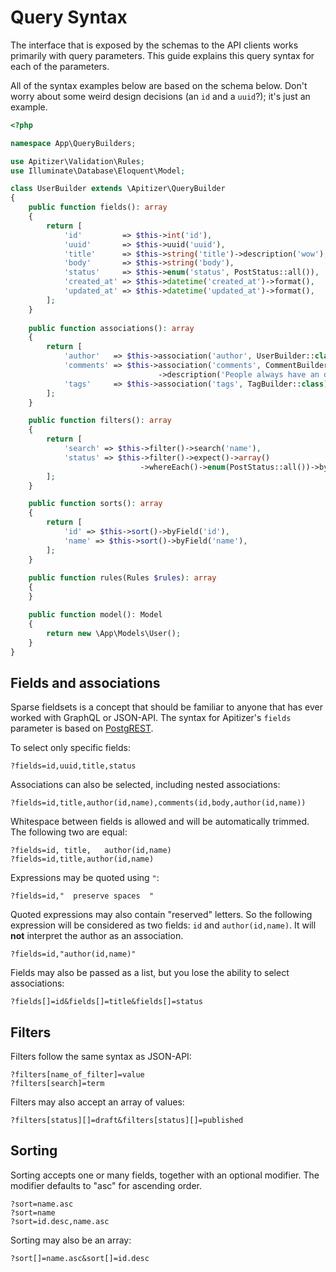 # Query Syntax

The interface that is exposed by the schemas to the API clients works primarily
with query parameters. This guide explains this query syntax for each of the
parameters.

All of the syntax examples below are based on the schema below. Don't worry
about some weird design decisions (an `id` and a `uuid`?); it's just an example.

```php
<?php

namespace App\QueryBuilders;

use Apitizer\Validation\Rules;
use Illuminate\Database\Eloquent\Model;

class UserBuilder extends \Apitizer\QueryBuilder
{
    public function fields(): array
    {
        return [
            'id'         => $this->int('id'),
            'uuid'       => $this->uuid('uuid'),
            'title'      => $this->string('title')->description('wow'),
            'body'       => $this->string('body'),
            'status'     => $this->enum('status', PostStatus::all()),
            'created_at' => $this->datetime('created_at')->format(),
            'updated_at' => $this->datetime('updated_at')->format(),
        ];
    }
    
    public function associations(): array
    {
        return [
            'author'   => $this->association('author', UserBuilder::class),
            'comments' => $this->association('comments', CommentBuilder::class)
                                 ->description('People always have an opinion.'),
            'tags'     => $this->association('tags', TagBuilder::class),
        ];
    }

    public function filters(): array
    {
        return [
            'search' => $this->filter()->search('name'),
            'status' => $this->filter()->expect()->array()
                             ->whereEach()->enum(PostStatus::all())->byField('status'),
        ];
    }

    public function sorts(): array
    {
        return [
            'id' => $this->sort()->byField('id'),
            'name' => $this->sort()->byField('name'),
        ];
    }
    
    public function rules(Rules $rules): array
    {
    }

    public function model(): Model
    {
        return new \App\Models\User();
    }
}
```

## Fields and associations

Sparse fieldsets is a concept that should be familiar to anyone that has ever
worked with GraphQL or JSON-API. The syntax for Apitizer's `fields` parameter is
based on [PostgREST](http://postgrest.org/en/v6.0/api.html#vertical-filtering-columns).

To select only specific fields:

```
?fields=id,uuid,title,status
```

Associations can also be selected, including nested associations:

```
?fields=id,title,author(id,name),comments(id,body,author(id,name))
```

Whitespace between fields is allowed and will be automatically trimmed. The
following two are equal:

```
?fields=id, title,   author(id,name)
?fields=id,title,author(id,name)
```

Expressions may be quoted using `"`:

```
?fields=id,"  preserve spaces  "
```

Quoted expressions may also contain "reserved" letters. So the following
expression will be considered as two fields: `id` and `author(id,name)`. It will
**not** interpret the author as an association.

```
?fields=id,"author(id,name)"
```

Fields may also be passed as a list, but you lose the ability to select
associations:

```
?fields[]=id&fields[]=title&fields[]=status
```

## Filters

Filters follow the same syntax as JSON-API:

```
?filters[name_of_filter]=value
?filters[search]=term
```

Filters may also accept an array of values:

```
?filters[status][]=draft&filters[status][]=published
```

## Sorting

Sorting accepts one or many fields, together with an optional modifier. The
modifier defaults to "asc" for ascending order.

```
?sort=name.asc
?sort=name
?sort=id.desc,name.asc
```

Sorting may also be an array:

```
?sort[]=name.asc&sort[]=id.desc
```
